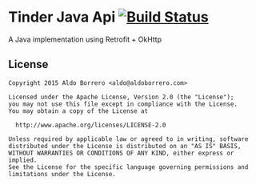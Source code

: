 # Tinder Java Api [![Build Status](https://travis-ci.org/aldoborrero/tinder-java-api.svg)](https://travis-ci.org/aldoborrero/tinder-java-api)

A Java implementation using Retrofit + OkHttp

## License

    Copyright 2015 Aldo Borrero <aldo@aldoborrero.com>

    Licensed under the Apache License, Version 2.0 (the "License");
    you may not use this file except in compliance with the License.
    You may obtain a copy of the License at

      http://www.apache.org/licenses/LICENSE-2.0

    Unless required by applicable law or agreed to in writing, software
    distributed under the License is distributed on an "AS IS" BASIS,
    WITHOUT WARRANTIES OR CONDITIONS OF ANY KIND, either express or implied.
    See the License for the specific language governing permissions and
    limitations under the License.
